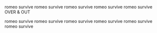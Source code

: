 romeo survive
romeo survive
romeo survive
romeo survive
romeo survive
OVER & OUT

romeo survive
romeo survive
romeo survive
romeo survive
romeo survive
romeo survive